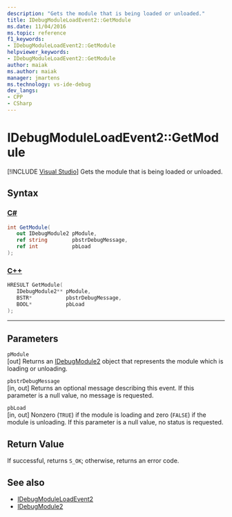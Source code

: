 ```yaml
---
description: "Gets the module that is being loaded or unloaded."
title: IDebugModuleLoadEvent2::GetModule
ms.date: 11/04/2016
ms.topic: reference
f1_keywords:
- IDebugModuleLoadEvent2::GetModule
helpviewer_keywords:
- IDebugModuleLoadEvent2::GetModule
author: maiak
ms.author: maiak
manager: jmartens
ms.technology: vs-ide-debug
dev_langs:
- CPP
- CSharp
---
```

# IDebugModuleLoadEvent2::GetModule

 [!INCLUDE [Visual Studio](~/includes/applies-to-version/vs-windows-only.md)]
Gets the module that is being loaded or unloaded.

## Syntax

### [C#](#tab/csharp)
```csharp
int GetModule( 
   out IDebugModule2 pModule,
   ref string        pbstrDebugMessage,
   ref int           pbLoad
);
```
### [C++](#tab/cpp)
```cpp
HRESULT GetModule( 
   IDebugModule2** pModule,
   BSTR*           pbstrDebugMessage,
   BOOL*           pbLoad
);
```
---

## Parameters
`pModule`\
[out] Returns an [IDebugModule2](../../../extensibility/debugger/reference/idebugmodule2.md) object that represents the module which is loading or unloading.

`pbstrDebugMessage`\
[in, out] Returns an optional message describing this event. If this parameter is a null value, no message is requested.

`pbLoad`\
[in, out] Nonzero (`TRUE`) if the module is loading and zero (`FALSE`) if the module is unloading. If this parameter is a null value, no status is requested.

## Return Value
 If successful, returns `S_OK`; otherwise, returns an error code.

## See also
- [IDebugModuleLoadEvent2](../../../extensibility/debugger/reference/idebugmoduleloadevent2.md)
- [IDebugModule2](../../../extensibility/debugger/reference/idebugmodule2.md)
